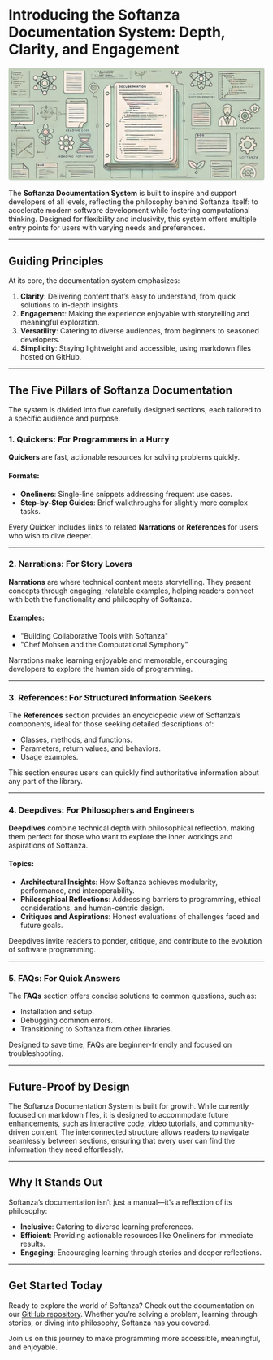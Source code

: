 # Introducing the Softanza Documentation System: Depth, Clarity, and Engagement  
![Softanza Documentation System, by Microsoft Create AI](stz-doc-system-overview.jpg)

The **Softanza Documentation System** is built to inspire and support developers of all levels, reflecting the philosophy behind Softanza itself: to accelerate modern software development while fostering computational thinking. Designed for flexibility and inclusivity, this system offers multiple entry points for users with varying needs and preferences.  

---

## **Guiding Principles**  

At its core, the documentation system emphasizes:  
1. **Clarity**: Delivering content that’s easy to understand, from quick solutions to in-depth insights.  
2. **Engagement**: Making the experience enjoyable with storytelling and meaningful exploration.  
3. **Versatility**: Catering to diverse audiences, from beginners to seasoned developers.  
4. **Simplicity**: Staying lightweight and accessible, using markdown files hosted on GitHub.  

---

## **The Five Pillars of Softanza Documentation**  

The system is divided into five carefully designed sections, each tailored to a specific audience and purpose.  

### 1. **Quickers**: **For Programmers in a Hurry**  
**Quickers** are fast, actionable resources for solving problems quickly.  

#### Formats:  
- **Oneliners**: Single-line snippets addressing frequent use cases.  
- **Step-by-Step Guides**: Brief walkthroughs for slightly more complex tasks.  

Every Quicker includes links to related **Narrations** or **References** for users who wish to dive deeper.  

---

### 2. **Narrations**: **For Story Lovers**  
**Narrations** are where technical content meets storytelling. They present concepts through engaging, relatable examples, helping readers connect with both the functionality and philosophy of Softanza.  

#### Examples:  
- "Building Collaborative Tools with Softanza"  
- "Chef Mohsen and the Computational Symphony"  

Narrations make learning enjoyable and memorable, encouraging developers to explore the human side of programming.  

---

### 3. **References**: **For Structured Information Seekers**  
The **References** section provides an encyclopedic view of Softanza’s components, ideal for those seeking detailed descriptions of:  
- Classes, methods, and functions.  
- Parameters, return values, and behaviors.  
- Usage examples.  

This section ensures users can quickly find authoritative information about any part of the library.  

---

### 4. **Deepdives**: **For Philosophers and Engineers**  
**Deepdives** combine technical depth with philosophical reflection, making them perfect for those who want to explore the inner workings and aspirations of Softanza.  

#### Topics:  
- **Architectural Insights**: How Softanza achieves modularity, performance, and interoperability.  
- **Philosophical Reflections**: Addressing barriers to programming, ethical considerations, and human-centric design.  
- **Critiques and Aspirations**: Honest evaluations of challenges faced and future goals.  

Deepdives invite readers to ponder, critique, and contribute to the evolution of software programming.  

---

### 5. **FAQs**: **For Quick Answers**  
The **FAQs** section offers concise solutions to common questions, such as:  
- Installation and setup.  
- Debugging common errors.  
- Transitioning to Softanza from other libraries.  

Designed to save time, FAQs are beginner-friendly and focused on troubleshooting.  

---

## **Future-Proof by Design**  

The Softanza Documentation System is built for growth. While currently focused on markdown files, it is designed to accommodate future enhancements, such as interactive code, video tutorials, and community-driven content. The interconnected structure allows readers to navigate seamlessly between sections, ensuring that every user can find the information they need effortlessly.  

---

## **Why It Stands Out**  

Softanza’s documentation isn’t just a manual—it’s a reflection of its philosophy:  
- **Inclusive**: Catering to diverse learning preferences.  
- **Efficient**: Providing actionable resources like Oneliners for immediate results.  
- **Engaging**: Encouraging learning through stories and deeper reflections.  

---

## **Get Started Today**  

Ready to explore the world of Softanza? Check out the documentation on our [GitHub repository](#). Whether you’re solving a problem, learning through stories, or diving into philosophy, Softanza has you covered.  

Join us on this journey to make programming more accessible, meaningful, and enjoyable.